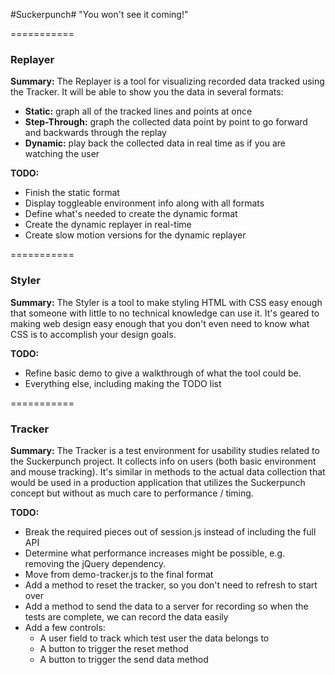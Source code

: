 #Suckerpunch#
"You won't see it coming!"

===========

### Replayer

**Summary:** The Replayer is a tool for visualizing recorded data tracked using the Tracker. It will be able to show you the data in several formats:
- **Static:** graph all of the tracked lines and points at once
- **Step-Through:** graph the collected data point by point to go forward and backwards through the replay
- **Dynamic:** play back the collected data in real time as if you are watching the user

**TODO:**
- Finish the static format
- Display toggleable environment info along with all formats
- Define what's needed to create the dynamic format
- Create the dynamic replayer in real-time
- Create slow motion versions for the dynamic replayer

===========

### Styler

**Summary:** The Styler is a tool to make styling HTML with CSS easy enough that someone with little to no technical knowledge can use it. It's geared to making web design easy enough that you don't even need to know what CSS is to accomplish your design goals.

**TODO:**
- Refine basic demo to give a walkthrough of what the tool could be.
- Everything else, including making the TODO list

===========

### Tracker

**Summary:** The Tracker is a test environment for usability studies related to the Suckerpunch project. It collects info on users (both basic environment and mouse tracking). It's similar in methods to the actual data collection that would be used in a production application that utilizes the Suckerpunch concept but without as much care to performance / timing.

**TODO:**
- Break the required pieces out of session.js instead of including the full API
- Determine what performance increases might be possible, e.g. removing the jQuery dependency.
- Move from demo-tracker.js to the final format
- Add a method to reset the tracker, so you don't need to refresh to start over
- Add a method to send the data to a server for recording so when the tests are complete, we can record the data easily
- Add a few controls:
  - A user field to track which test user the data belongs to
  - A button to trigger the reset method
  - A button to trigger the send data method